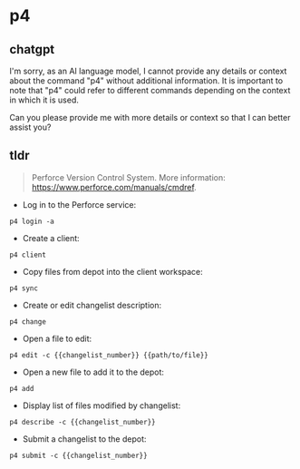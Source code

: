 # p4 
## chatgpt 
I'm sorry, as an AI language model, I cannot provide any details or context about the command "p4" without additional information. It is important to note that "p4" could refer to different commands depending on the context in which it is used. 

Can you please provide me with more details or context so that I can better assist you? 

## tldr 
 
> Perforce Version Control System.
> More information: <https://www.perforce.com/manuals/cmdref>.

- Log in to the Perforce service:

`p4 login -a`

- Create a client:

`p4 client`

- Copy files from depot into the client workspace:

`p4 sync`

- Create or edit changelist description:

`p4 change`

- Open a file to edit:

`p4 edit -c {{changelist_number}} {{path/to/file}}`

- Open a new file to add it to the depot:

`p4 add`

- Display list of files modified by changelist:

`p4 describe -c {{changelist_number}}`

- Submit a changelist to the depot:

`p4 submit -c {{changelist_number}}`
